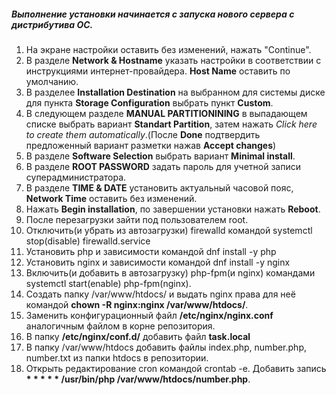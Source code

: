 ##### Выполнение установки начинается с запуска нового сервера с дистрибутива ОС.


1. На экране настройки оставить без изменений, нажать "Continue".
2. В разделе **Network & Hostname** указать настройки в соответствии с инструкциями интернет-провайдера. **Host Name** оставить по умолчанию.
3. В разделее **Installation Destination** на выбранном для системы диске для пункта **Storage Configuration** выбрать пункт **Custom**.
4. В следующем разделе **MANUAL PARTITIONINING** в выпадающем списке выбрать вариант **Standart Partition**, затем нажать _Click here to create them automatically_.(После **Done** подтвердить предложенный вариант разметки нажав **Accept changes**)
5. В разделе **Software Selection** выбрать вариант **Minimal install**.
6. В разделе **ROOT PASSWORD** задать пароль для учетной записи суперадминистратора.
7. В разделе **TIME & DATE** установить актуальный часовой пояс, **Network Time** оставить без изменений.
8. Нажать **Begin installation**, по завершении установки нажать **Reboot**.
9. После перезагрузки зайти под пользователем root.
10. Отключить(и убрать из автозагрузки) firewalld командой systemctl stop(disable) firewalld.service
11. Установить php и зависимости командой dnf install -y php
12. Установить nginx и зависимости командой dnf install -y nginx
13. Включить(и добавить в автозагрузку) php-fpm(и nginx) командами systemctl start(enable) php-fpm(nginx).
14. Создать папку /var/www/htdocs/ и выдать nginx права для неё командой **chown -R nginx:nginx /var/www/htdocs/**.
15. Заменить конфигурационный файл **/etc/nginx/nginx.conf** аналогичным файлом в корне репозитория.
16. В папку **/etc/nginx/conf.d/** добавить файл **task.local**
17. В папку /var/www/htdocs добавить файлы index.php, number.php, number.txt из папки htdocs в репозитории.
18. Открыть редактирование cron командой crontab -e. Добавить запись __* * * * * /usr/bin/php /var/www/htdocs/number.php__.
